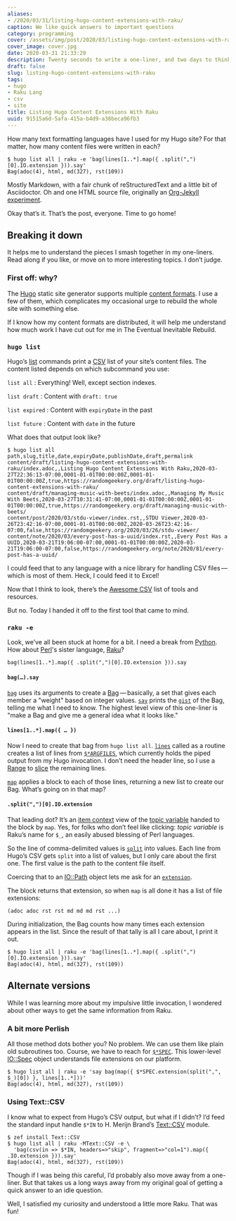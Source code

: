 ```yaml
---
aliases:
- /2020/03/31/listing-hugo-content-extensions-with-raku/
caption: We like quick answers to important questions
category: programming
cover: /assets/img/post/2020/03/listing-hugo-content-extensions-with-raku/cover.jpg
cover_image: cover.jpg
date: 2020-03-31 21:33:29
description: Twenty seconds to write a one-liner, and two days to think about it
draft: false
slug: listing-hugo-content-extensions-with-raku
tags:
- hugo
- Raku Lang
- csv
- site
title: Listing Hugo Content Extensions With Raku
uuid: 91515a6d-5afa-415a-b4d9-a38beca96fb3
---
```


How many text formatting languages have I used for my Hugo site? For
that matter, how many content files were written in each?

    $ hugo list all | raku -e 'bag(lines[1..*].map({ .split(",")[0].IO.extension })).say'
    Bag(adoc(4), html, md(327), rst(109))

Mostly Markdown, with a fair chunk of reStructuredText and a little bit
of Asciidoctor. Oh and one HTML source file, originally an [Org-Jekyll
experiment](/post/2014/10/blog-writing-in-org-mode/).

Okay that’s it. That’s the post, everyone. Time to go home\!

## Breaking it down

It helps me to understand the pieces I smash together in my one-liners.
Read along if you like, or move on to more interesting topics. I don’t
judge.

### First off: why?

The [Hugo](https://gohugo.io) static site generator supports multiple
[content formats](https://gohugo.io/content-management/formats/). I use
a few of them, which complicates my occasional urge to rebuild the whole
site with something else.

If I know how my content formats are distributed, it will help me
understand how much work I have cut out for me in The Eventual
Inevitable Rebuild.

### `hugo list`

Hugo’s [list](https://gohugo.io/commands/hugo_list) commands print a
[CSV](https://en.wikipedia.org/wiki/Comma-separated_values) list of
your site’s content files. The content listed depends on which
subcommand you use:

`list all`
: Everything\! Well, except section indexes.

`list draft`
: Content with `draft: true`

`list expired`
: Content with `expiryDate` in the past

`list future`
: Content with `date` in the future

What does that output look like?

    $ hugo list all
    path,slug,title,date,expiryDate,publishDate,draft,permalink
    content/draft/listing-hugo-content-extensions-with-raku/index.adoc,,Listing Hugo Content Extensions With Raku,2020-03-27T22:36:13-07:00,0001-01-01T00:00:00Z,0001-01-01T00:00:00Z,true,https://randomgeekery.org/draft/listing-hugo-content-extensions-with-raku/
    content/draft/managing-music-with-beets/index.adoc,,Managing My Music With Beets,2020-03-27T10:31:41-07:00,0001-01-01T00:00:00Z,0001-01-01T00:00:00Z,true,https://randomgeekery.org/draft/managing-music-with-beets/
    content/post/2020/03/stdu-viewer/index.rst,,STDU Viewer,2020-03-26T23:42:16-07:00,0001-01-01T00:00:00Z,2020-03-26T23:42:16-07:00,false,https://randomgeekery.org/2020/03/26/stdu-viewer/
    content/note/2020/03/every-post-has-a-uuid/index.rst,,Every Post Has a UUID,2020-03-21T19:06:00-07:00,0001-01-01T00:00:00Z,2020-03-21T19:06:00-07:00,false,https://randomgeekery.org/note/2020/81/every-post-has-a-uuid/

I could feed that to any language with a nice library for handling CSV
files — which is most of them. Heck, I could feed it to Excel\!

Now that I think to look, there’s the [Awesome
CSV](https://github.com/secretGeek/awesomecsv) list of tools and
resources.

But no. Today I handed it off to the first tool that came to mind.

### `raku -e`

Look, we’ve all been stuck at home for a bit. I need a break from
[Python](/tag/python). How about [Perl](https://www.perl.org/)'s sister
language, [Raku](https://raku.org/)?

    bag(lines[1..*].map({ .split(",")[0].IO.extension })).say

#### `bag(…).say`

[`bag`](https://docs.raku.org/routine/bag) uses its arguments to create
a [Bag](https://docs.raku.org/type/Bag) — basically, a set that gives
each member a "weight" based on integer values.
[`say`](https://docs.raku.org/type/Mu#method_say) prints the
[`gist`](https://docs.raku.org/routine/gist) of the Bag, telling me what
I need to know. The highest level view of this one-liner is "make a Bag
and give me a general idea what it looks like."

#### `lines[1..*].map({ … })`

Now I need to create that bag from `hugo list all`.
[`lines`](https://docs.raku.org/type/IO::Handle#routine_lines) called as
a routine creates a list of lines from
[`$*ARGFILES`](https://docs.raku.org/language/variables#$*ARGFILES),
which currently holds the piped output from my Hugo invocation. I don’t
need the header line, so I use a
[Range](https://docs.raku.org/type/Range) to
[slice](https://docs.raku.org/language/subscripts#Slices) the remaining
lines.

[`map`](https://docs.raku.org/routine/map#class_Any) applies a block to
each of those lines, returning a new list to create our Bag. What’s
going on in that map?

#### `.split(",")[0].IO.extension`

That leading dot? It’s an [item
context](https://docs.raku.org/language/contexts#Item_context) view of
the [topic
variable](https://docs.raku.org/language/variables#The_$__variable)
handed to the block by `map`. Yes, for folks who don’t feel like
clicking: *topic variable* is Raku’s name for `$_`, an easily abused
blessing of Perl languages.

So the line of comma-delimited values is
[`split`](https://docs.raku.org/type/Str#routine_split) into values.
Each line from Hugo’s CSV gets `split` into a list of values, but I only
care about the first one. The first value is the path to the content
file itself.

Coercing that to an [IO::Path](https://docs.raku.org/type/IO::Path)
object lets me ask for an
[`extension`](https://docs.raku.org/type/IO::Path#method_extension).

The block returns that extension, so when `map` is all done it has a
list of file extensions:

    (adoc adoc rst rst md md md rst ...)

During initialization, the Bag counts how many times each extension
appears in the list. Since the result of that tally is all I care about,
I print it out.

    $ hugo list all | raku -e 'bag(lines[1..*].map({ .split(",")[0].IO.extension })).say'
    Bag(adoc(4), html, md(327), rst(109))

## Alternate versions

While I was learning more about my impulsive little invocation, I
wondered about other ways to get the same information from Raku.

### A bit more Perlish

All those method dots bother you? No problem. We can use them like plain
old subroutines too. Course, we have to reach for
[`$*SPEC`](https://docs.raku.org/language/variables#$*SPEC). This
lower-level [IO::Spec](https://docs.raku.org/type/IO::Spec) object
understands file extensions on our platform.

    $ hugo list all | raku -e 'say bag(map({ $*SPEC.extension(split(",", $_)[0]) }, lines[1..*]))'
    Bag(adoc(4), html, md(327), rst(109))

### Using Text::CSV

I know what to expect from Hugo’s CSV output, but what if I didn’t? I’d
feed the standard input handle `$*IN` to H. Merijn Brand’s
[Text::CSV](https://github.com/Tux/CSV) module.

    $ zef install Text::CSV
    $ hugo list all | raku -MText::CSV -e \
      'bag(csv(in => $*IN, headers=>"skip", fragment=>"col=1").map({ .IO.extension })).say'
    Bag(adoc(4), html, md(327), rst(109))

Though if I was being *this* careful, I’d probably also move away from a
one-liner. But that takes us a long ways away from my original goal of
getting a quick answer to an idle question.

Well, I satisfied my curiosity and understood a little more Raku. That
was fun!
